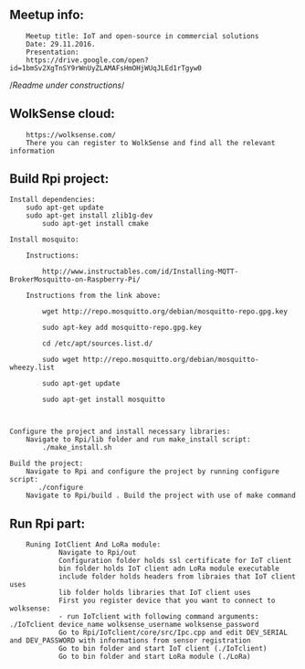 ## Meetup info:
        Meetup title: IoT and open-source in commercial solutions 
        Date: 29.11.2016.
        Presentation:
        https://drive.google.com/open?id=1bmSv2XgTnSY9rWnUyZLAMAFsHmOHjWUqJLEd1rTgyw0

/*Readme under constructions*/

## WolkSense cloud:
        https://wolksense.com/
        There you can register to WolkSense and find all the relevant information

## Build Rpi project:

    Install dependencies:
	    sudo apt-get update
	    sudo apt-get install zlib1g-dev
            sudo apt-get install cmake

    Install mosquito:

    	Instructions:

        	http://www.instructables.com/id/Installing-MQTT-BrokerMosquitto-on-Raspberry-Pi/

    	Instructions from the link above:

        	wget http://repo.mosquitto.org/debian/mosquitto-repo.gpg.key

        	sudo apt-key add mosquitto-repo.gpg.key

        	cd /etc/apt/sources.list.d/

        	sudo wget http://repo.mosquitto.org/debian/mosquitto-wheezy.list

        	sudo apt-get update

        	sudo apt-get install mosquitto



    Configure the project and install necessary libraries:
        Navigate to Rpi/lib folder and run make_install script:
            ./make_install.sh 

    Build the project:
        Navigate to Rpi and configure the project by running configure script:
           ./configure
        Navigate to Rpi/build . Build the project with use of make command

## Run Rpi part:
        Runing IotClient And LoRa module:
                Navigate to Rpi/out
                Configuration folder holds ssl certificate for IoT client
                bin folder holds IoT client adn LoRa module executable
                include folder holds headers from libraies that IoT client uses
                lib folder holds libraries that IoT client uses
                First you register device that you want to connect to wolksense:
                - run IoTclient with following command arguments: ./IoTclient device_name wolksense_username wolksense_password
                Go to Rpi/IoTclient/core/src/Ipc.cpp and edit DEV_SERIAL and DEV_PASSWORD with informations from sensor registration
                Go to bin folder and start IoT client (./IoTclient)
                Go to bin folder and start LoRa module (./LoRa)





	

		



